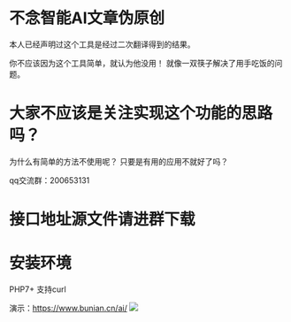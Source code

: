# 不念智能AI文章伪原创

本人已经声明过这个工具是经过二次翻译得到的结果。

你不应该因为这个工具简单，就认为他没用！
就像一双筷子解决了用手吃饭的问题。

# 大家不应该是关注实现这个功能的思路吗？
为什么有简单的方法不使用呢？
只要是有用的应用不就好了吗？



qq交流群：200653131
# 接口地址源文件请进群下载
 # 安装环境
 PHP7+ 支持curl
 

演示：https://www.bunian.cn/ai/
 <img src="https://raw.githubusercontent.com/bunian/Pseudo-original/master/1.png">
